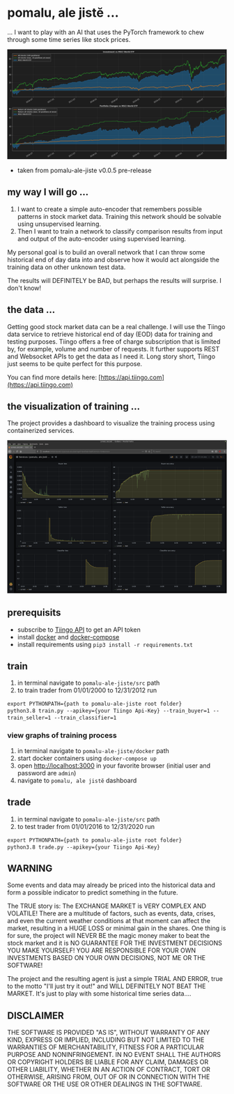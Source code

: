 # pomalu, ale jistĕ ...

... I want to play with an AI that uses the PyTorch framework to
chew through some time series like stock prices.

![pomalu-ale-jiste](docs/Trader.vs.MSCI.World.ETF.png)
* taken from pomalu-ale-jiste v0.0.5 pre-release

## my way I will go ...

1. I want to create a simple auto-encoder that remembers possible
patterns in stock market data. Training this network should be solvable
using unsupervised learning.
1. Then I want to train a network to classify comparison results from input
and output of the auto-encoder using supervised learning.

My personal goal is to build an overall network that I can throw some
historical end of day data into and observe how it would act alongside
the training data on other unknown test data.

The results will DEFINITELY be BAD, but perhaps the results will surprise.
I don't know!

## the data ...

Getting good stock market data can be a real challenge.
I will use the Tiingo data service to retrieve historical end of day (EOD)
data for training and testing purposes.
Tiingo offers a free of charge subscription that is limited by, for example,
volume and number of requests. It further supports REST and Websocket APIs
to get the data as I need it. Long story short, Tiingo just seems to be
quite perfect for this purpose.

You can find more details here: [https://api.tiingo.com](https://api.tiingo.com)

## the visualization of training ...

The project provides a dashboard to visualize the training process using containerized services.

![pomalu-ale-jiste](docs/Train.Progress.png)

## prerequisits

* subscribe to [Tiingo API](https://api.tiingo.com) to get an API token
* install [docker](https://docs.docker.com/engine/install/) and [docker-compose](https://docs.docker.com/compose/install/)
* install requirements using ```pip3 install -r requirements.txt```

## train

1. in terminal navigate to ```pomalu-ale-jiste/src``` path
1. to train trader from 01/01/2000 to 12/31/2012 run
```
export PYTHONPATH={path to pomalu-ale-jiste root folder}
python3.8 train.py --apikey={your Tiingo Api-Key} --train_buyer=1 --train_seller=1 --train_classifier=1
```

### view graphs of training process
1. in terminal navigate to ```pomalu-ale-jiste/docker``` path
1. start docker containers using ```docker-compose up```
1. open [http://localhost:3000](http://localhost:3000) in your favorite browser (initial user and password are ```admin```)
1. navigate to ```pomalu, ale jistĕ``` dashboard

## trade

1. in terminal navigate to ```pomalu-ale-jiste/src``` path
1. to test trader from 01/01/2016 to 12/31/2020 run
```
export PYTHONPATH={path to pomalu-ale-jiste root folder}
python3.8 trade.py --apikey={your Tiingo Api-Key}
```

## WARNING

Some events and data may already be priced into the historical data and form
a possible indicator to predict something in the future.

The TRUE story is:
The EXCHANGE MARKET is VERY COMPLEX AND VOLATILE!
There are a multitude of factors, such as events, data, crises, and even
the current weather conditions at that moment can affect the market,
resulting in a HUGE LOSS or minimal gain in the shares.
One thing is for sure, the project will NEVER BE the magic money maker
to beat the stock market and it is NO GUARANTEE FOR THE INVESTMENT
DECISIONS YOU MAKE YOURSELF! YOU ARE RESPONSIBLE FOR YOUR
OWN INVESTMENTS BASED ON YOUR OWN DECISIONS, NOT ME OR
THE SOFTWARE!

The project and the resulting agent is just a simple TRIAL AND ERROR,
true to the motto "I'll just try it out!" and WILL DEFINITELY NOT BEAT THE
MARKET. It's just to play with some historical time series data....

## DISCLAIMER
THE SOFTWARE IS PROVIDED "AS IS", WITHOUT WARRANTY OF ANY KIND,
EXPRESS OR IMPLIED, INCLUDING BUT NOT LIMITED TO THE WARRANTIES
OF MERCHANTABILITY, FITNESS FOR A PARTICULAR PURPOSE AND
NONINFRINGEMENT. IN NO EVENT SHALL THE AUTHORS OR COPYRIGHT
HOLDERS BE LIABLE FOR ANY CLAIM, DAMAGES OR OTHER LIABILITY,
WHETHER IN AN ACTION OF CONTRACT, TORT OR OTHERWISE, ARISING
FROM, OUT OF OR IN CONNECTION WITH THE SOFTWARE OR THE USE OR
OTHER DEALINGS IN THE SOFTWARE.
